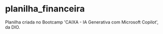 # planilha_financeira

Planilha criada no Bootcamp 'CAIXA - IA Generativa com Microsoft Copilot', da DIO.
